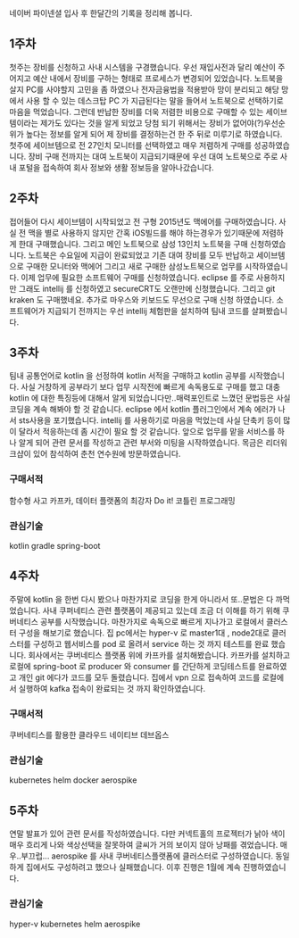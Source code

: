 네이버 파이넨셜 입사 후 한달간의 기록을 정리해 봅니다.

## 1주차
첫주는 장비를 신청하고 사내 시스템을 구경했습니다. 우선 재입사전과 달리 예산이 주어지고 예산 내에서 장비를 구하는 형태로 프로세스가 변경되어 있었습니다. 노트북을 살지 PC를 사야할지 고민을 좀 하였으나 전자금융법을 적용받아 망이 분리되고 해당 망에서 사용 할 수 있는 데스크탑 PC 가 지급된다는 말을 들어서 노트북으로 선택하기로 마음을 먹었습니다. 그런데 반납한 장비를 더욱 저렴한 비용으로 구매할 수 있는 세이브템이라는 제가도 있다는 것을 알게 되었고 당첨 되기 위해서는 장비가 없어야(?)우선순위가 높다는 정보를 알게 되어 제 장비를 결정하는건 한 주 뒤로 미루기로 하였습니다. 첫주에 세이브템으로 전 27인치 모니터를 선택하였고 매우 저렴하게 구매를 성공하였습니다. 장비 구매 전까지는 대여 노트북이 지급되기때문에 우선 대여 노트북으로 주로 사내 포털을 접속하여 회사 정보와 생활 정보등을 알아나갔습니다.

## 2주차
접어들어 다시 세이브템이 시작되었고 전 구형 2015년도 맥에어를 구매하였습니다. 사실 전 맥을 별로 사용하지 않지만 간혹 iOS빌드를 해야 하는경우가 있기때문에 저렴하게 한대 구매했습니다. 그리고 메인 노트북으로 삼성 13인치 노트북을 구매 신청하였습니다. 노트북은 수요일에 지급이 완료되었고 기존 대여 장비를 모두 반납하고 세이브템으로 구매한 모니터와 맥에어 그리고 새로 구매한 삼성노트북으로 업무를 시작하였습니다. 이제 업무에 필요한 소프트웨어 구매를 신청하였습니다. eclipse 를 주로 사용하지만 그래도 intellij 를 신청하였고 secureCRT도 오랜만에 신청했습니다. 그리고 git kraken 도 구매했네요. 추가로 마우스와 키보드도 무선으로 구매 신청 하였습니다. 소프트웨어가 지급되기 전까지는 우선 intellij 체험판을 설치하여 팀내 코드를 살펴봤습니다. 

## 3주차
팀내 공통언어로 kotlin 을 선정하여 kotlin 서적을 구매하고 kotlin 공부를 시작했습니다. 사실 거창하게 공부라기 보다 업무 시작전에 빠르게 속독용도로 구매를 했고 대충 kotlin 에 대한 특징등에 대해서 알게 되었습니다만..매력포인트로 느꼈던 문법등은 사실 코딩을 계속 해봐야 할 것 같습니다. eclipse 에서 kotlin 플러그인에서 계속 에러가 나서 sts사용을 포기했습니다. intellij 를 사용하기로 마음을 먹었는데 사실 단축키 등이 많이 달라서 적응하는데 좀 시간이 필요 할 것 같습니다. 앞으로 업무를 맡을 서비스를 하나 알게 되어 관련 문서를 작성하고 관련 부서와 미팅을 시작하였습니다. 목금은 리더워크샵이 있어 참석하여 춘천 연수원에 방문하였습니다.

### 구매서적
함수형 사고
카프카, 데이터 플랫폼의 최강자
Do it! 코틀린 프로그래밍

### 관심기술
kotlin
gradle
spring-boot

## 4주차
주말에 kotlin 을 한번 다시 봤으나 마찬가지로 코딩을 한게 아니라서 또..문법은 다 까먹었습니다. 사내 쿠퍼네티스 관련 플랫폼이 제공되고 있는데 조금 더 이해를 하기 위해 쿠버네티스 공부를 시작했습니다. 마찬가지로 속독으로 빠르게 지나가고 로컬에서 클러스터 구성을 해보기로 했습니다. 집 pc에서는 hyper-v 로 master1대 , node2대로 클러스터를 구성하고 웹서비스를 pod 로 올려서 service 하는 것 까지 테스트를 완료 했습니다. 회사에서는 쿠버네티스 플랫폼 위에 카프카를 설치해봤습니다. 카프카를 설치하고 로컬에 spring-boot 로 producer 와 consumer 를 간단하게 코딩테스트를 완료하였고 개인 git 에다가 코드를 모두 돌렸습니다. 집에서 vpn 으로 접속하여 코드를 로컬에서 실행하여 kafka 접속이 완료되는 것 까지 확인하였습니다. 

### 구매서적

쿠버네티스를 활용한 클라우드 네이티브 데브옵스


### 관심기술
kubernetes
helm
docker
aerospike

## 5주차
연말 발표가 있어 관련 문서를 작성하였습니다. 다만 커넥트홀의 프로젝터가 낡아 색이 매우 흐리게 나와 색상선택을 잘못하여 글씨가 거의 보이지 않아 낭패를 겪었습니다. 매우..부끄럽... aerospike 를 사내 쿠버네티스플랫폼에 클러스터로 구성하였습니다. 동일하게 집에서도 구성하려고 했으나 실패했습니다. 이후 진행은 1월에 계속 진행하였습니다. 

### 관심기술
hyper-v
kubernetes
helm
aerospike


